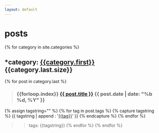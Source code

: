 ```yaml
---
layout: default
---
```

# posts
{% for category in site.categories %}
## *category: [{{category.first}}]({{site.baseurl}}/category/{{category.first}})  {{category.last.size}}
{% for post in category.last %}
>### {{forloop.index}} [{{ post.title }}]({{post.url}})	{{ post.date | date: "%b %d, %Y" }} 

{% assign tagstring="" %}
{% for tag in post.tags %}
{% capture tagstring %} 
{{ tagstring | append : '[{{tag}}]({{site.baseurl}}/tag/{{tag}})' }}
{% endcapture %}
{% endfor %}
>>tags: {{tagstring}}
{% endfor %}
{% endfor %}